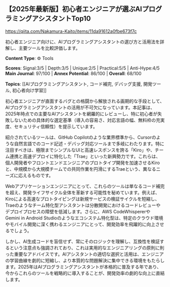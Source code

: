 ## 【2025年最新版】初心者エンジニアが選ぶAIプログラミングアシスタントTop10

https://qiita.com/Nakamura-Kaito/items/11da91612a0fbe673f7c

初心者エンジニア向けに、AIプログラミングアシスタントの選び方と活用法を詳解し、主要ツールを比較評価します。

**Content Type**: ⚙️ Tools

**Scores**: Signal:3/5 | Depth:3/5 | Unique:2/5 | Practical:5/5 | Anti-Hype:4/5
**Main Journal**: 97/100 | **Annex Potential**: 86/100 | **Overall**: 68/100

**Topics**: [[AIプログラミングアシスタント, コード補完, デバッグ支援, 開発ツール, 初心者向け学習]]

初心者エンジニアが直面するバグとの格闘から解放される画期的な手段として、AIプログラミングアシスタントの活用が不可欠になっています。本記事は、2025年時点での主要なAIアシスタントを網羅的にレビューし、特に初心者が失敗しないための具体的な選定基準（導入の容易さ、対応言語の幅、無料枠の充実度、セキュリティ信頼性）を提示しています。

紹介されているツールは、GitHub Copilotのような業界標準から、Cursorのような自然言語でのコード記述・デバッグ対応ツールまで多岐にわたります。特に注目すべきは、極限までシンプルなUIと高速レスポンスを誇る「Kiro」や、チーム連携と高速デプロイに特化した「Trae」といった新興勢力です。これらは、個人開発者やフロントエンドエンジニアのプロトタイプ開発を加速させるKiroと、中規模から大規模チームでの共同作業を円滑にするTraeという、異なるニーズに応えるものです。

Webアプリケーションエンジニアにとって、これらのツールは単なるコード補完を超え、開発ライフサイクル全体を革新する可能性を秘めています。例えば、Kiroによる高速なプロトタイピングは新規サービスの検証サイクルを短縮し、Traeのようなチーム特化型アシスタントは分散開発におけるコードレビューやデプロイプロセスの障壁を低減します。さらに、AWS CodeWhispererやGemini in Android Studioのようなエコシステム特化型は、特定のクラウド環境やモバイル開発に深く携わるエンジニアにとって、開発効率を飛躍的に向上させるでしょう。

しかし、AI生成コードを盲信せず、常にそのロジックを理解し、互換性を検証するという注意点も強調されており、これは実用的なエンジニアリングの原則に則った重要なアドバイスです。AIアシスタントの適切な選択と活用は、エンジニアの学習曲線を劇的に短縮し、より本質的な問題解決に集中できる環境をもたらします。2025年はAIプログラミングアシスタントが本格的に普及する年であり、今からこれらのツールを戦略的に導入することが、開発効率の劇的な向上に直結します。